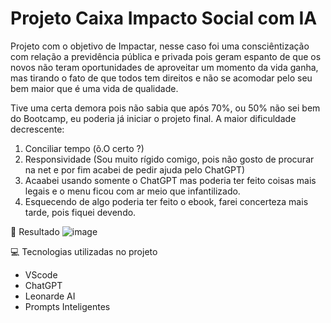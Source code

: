 # Projeto Caixa Impacto Social com IA

Projeto com o objetivo de Impactar, nesse caso foi uma consciêntização com relação a previdência pública e privada pois geram espanto de que os novos não teram oportunidades de aproveitar um  momento da vida ganha, mas tirando o fato de que todos tem direitos e não se acomodar pelo seu bem maior que é uma vida de qualidade.

Tive uma certa demora pois não sabia que após 70%, ou 50% não sei bem do Bootcamp, eu poderia já iniciar o projeto final.
A maior dificuldade decrescente:
1. Conciliar tempo (õ.O certo ?)
2. Responsividade (Sou muito rígido comigo, pois não gosto de procurar na net e por fim acabei de pedir ajuda pelo ChatGPT)
3. Acaabei usando somente o ChatGPT mas poderia ter feito coisas mais legais e o menu ficou com ar meio que infantilizado.
4. Esquecendo de algo poderia ter feito o ebook, farei concerteza mais tarde, pois fiquei devendo.

🚀 Resultado
![image](https://github.com/user-attachments/assets/8805ec11-e32a-4e62-bc03-f17342acdef7)


💻 Tecnologias utilizadas no projeto
- VScode
- ChatGPT
- Leonarde AI
- Prompts Inteligentes

